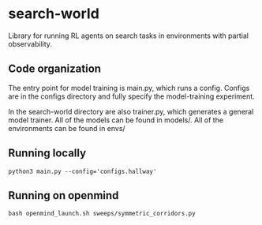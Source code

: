 # search-world

Library for running RL agents on search tasks in environments with partial observability. 


## Code organization

The entry point for model training is main.py, which runs a config. Configs are in the configs directory and fully specify the model-training experiment. 

In the search-world directory are also trainer.py, which generates a general model trainer. All of the models can be found in models/. All of the environments can be found in envs/

## Running locally

`python3 main.py --config='configs.hallway'`

## Running on openmind

`bash openmind_launch.sh sweeps/symmetric_corridors.py`
